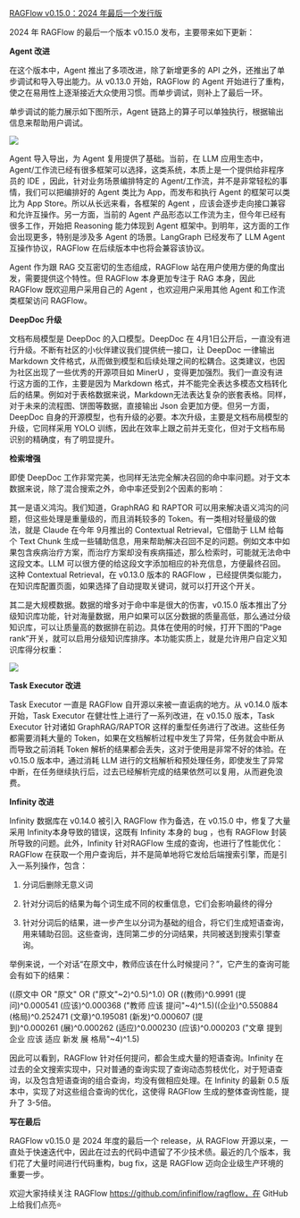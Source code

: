 [RAGFlow v0.15.0：2024 年最后一个发行版](https://mp.weixin.qq.com/s/N0fQUkoob1FAHS6hCvQ-3Q) 

 2024 年 RAGFlow 的最后一个版本 v0.15.0 发布，主要带来如下更新：

**Agent 改进**

在这个版本中，Agent 推出了多项改进，除了新增更多的 API 之外，还推出了单步调试和导入导出能力。从 v0.13.0 开始，RAGFlow 的 Agent 开始进行了重构，使之在易用性上逐渐接近大众使用习惯。而单步调试，则补上了最后一环。

单步调试的能力展示如下图所示，Agent 链路上的算子可以单独执行，根据输出信息来帮助用户调试。

![](https://mmbiz.qpic.cn/sz_mmbiz_png/tfic1yF9PPI87NpcpWGkSJZWxpDicQeaicFnmzcpDscXItO2qlDkmoTVh7MFOmLykLz3wiaiafraIyfAu1YTvZ9IAxw/640?wx_fmt=png&from=appmsg)

Agent 导入导出，为 Agent 复用提供了基础。当前，在 LLM 应用生态中，Agent/工作流已经有很多框架可以选择，这类系统，本质上是一个提供给非程序员的 IDE ，因此，针对业务场景编排特定的 Agent/工作流，并不是非常轻松的事情，我们可以把编排好的 Agent 类比为 App，而发布和执行 Agent 的框架可以类比为 App Store。所以从长远来看，各框架的 Agent ，应该会逐步走向接口兼容和允许互操作。另一方面，当前的 Agent 产品形态以工作流为主，但今年已经有很多工作，开始把 Reasoning 能力体现到 Agent 框架中。到明年，这方面的工作会出现更多，特别是涉及多 Agent 的场景。LangGraph 已经发布了 LLM Agent 互操作协议，RAGFlow 在后续版本中也将会兼容该协议。

Agent 作为跟 RAG 交互密切的生态组成，RAGFlow 站在用户使用方便的角度出发，需要提供这个特性。但 RAGFlow 本身更加专注于 RAG 本身，因此 RAGFlow 既欢迎用户采用自己的 Agent ，也欢迎用户采用其他 Agent 和工作流类框架访问 RAGFlow。

**DeepDoc 升级**

文档布局模型是 DeepDoc 的入口模型。DeepDoc 在 4月1日公开后，一直没有进行升级。不断有社区的小伙伴建议我们提供统一接口，让 DeepDoc 一律输出 Markdown 文件格式，从而做到模型和后续处理之间的松耦合。这类建议，也因为社区出现了一些优秀的开源项目如 MinerU ，变得更加强烈。我们一直没有进行这方面的工作，主要是因为 Markdown 格式，并不能完全表达多模态文档转化后的结果。例如对于表格数据来说，Markdown无法表达复杂的嵌套表格。同样，对于未来的流程图、饼图等数据，直接输出 Json 会更加方便。但另一方面，DeepDoc 自身的开源模型，也有升级的必要。本次升级，主要是文档布局模型的升级，它同样采用 YOLO 训练，因此在效率上跟之前并无变化，但对于文档布局识别的精确度，有了明显提升。

**检索增强**

即使 DeepDoc 工作非常完美，也同样无法完全解决召回的命中率问题。对于文本数据来说，除了混合搜索之外，命中率还受到2个因素的影响：

其一是语义鸿沟。我们知道，GraphRAG 和 RAPTOR 可以用来解决语义鸿沟的问题，但这些处理是重量级的，而且消耗较多的 Token。有一类相对轻量级的做法，就是 Claude 在今年 9月推出的 Contextual Retrieval，它借助于 LLM 给每个 Text Chunk 生成一些辅助信息，用来帮助解决召回不足的问题。例如文本中如果包含疾病治疗方案，而治疗方案却没有疾病描述，那么检索时，可能就无法命中这段文本。LLM 可以很方便的给这段文字添加相应的补充信息，方便最终召回。这种 Contextual Retrieval，在 v0.13.0 版本的 RAGFlow ，已经提供类似能力，在知识库配置页面，如果选择了自动提取关键词，就可以打开这个开关。

其二是大规模数据。数据的增多对于命中率是很大的伤害，v0.15.0 版本推出了分级知识库功能，针对海量数据，用户如果可以区分数据的质量高低，那么通过分级知识库，可以让质量高的数据排在前边。具体在使用的时候，打开下图的“Page rank”开关，就可以启用分级知识库排序。本功能实质上，就是允许用户自定义知识库得分权重：

![](https://mmbiz.qpic.cn/sz_mmbiz_jpg/tfic1yF9PPI87NpcpWGkSJZWxpDicQeaicFpfCnmI96ZpngDw1TPFOIvWOYYKRRbGzsBoIYh20rn9mTibhPnbrlbUw/640?wx_fmt=jpeg&from=appmsg)

**Task Executor 改进**

Task Executor 一直是 RAGFlow 自开源以来被一直诟病的地方。从 v0.14.0 版本开始，Task Executor 在健壮性上进行了一系列改进，在 v0.15.0 版本，Task Executor 针对诸如 GraphRAG/RAPTOR 这样的重型任务进行了改进。这些任务都需要消耗大量的 Token，如果在文档解析过程中发生了异常，任务就会中断从而导致之前消耗 Token 解析的结果都会丢失，这对于使用是非常不好的体验。在 v0.15.0 版本中，通过消耗 LLM 进行的文档解析和预处理任务，即使发生了异常中断，在任务继续执行后，过去已经解析完成的结果依然可以复用，从而避免浪费。

**Infinity 改进**

Infinity 数据库在 v0.14.0 被引入 RAGFlow 作为备选，在 v0.15.0 中，修复了大量采用 Infinity本身导致的错误，这既有 Infinity 本身的 bug ，也有 RAGFlow 封装所导致的问题。此外，Infinity 针对RAGFlow 生成的查询，也进行了性能优化：RAGFlow 在获取一个用户查询后，并不是简单地将它发给后端搜索引擎，而是引入一系列操作，包含：

1.  分词后删除无意义词
    
2.  针对分词后的结果为每个词生成不同的权重信息，它们会影响最终的得分
    
3.  针对分词后的结果，进一步产生以分词为基础的组合，将它们生成短语查询，用来辅助召回。这些查询，连同第二步的分词结果，共同被送到搜索引擎查询。
    

举例来说，一个对话“在原文中，教师应该在什么时候提问？”，它产生的查询可能会有如下的结果：

((原文中 OR "原文" OR ("原文"~2)^0.5)^1.0) OR ((教师)^0.9991 (提问)^0.000541 (应该)^0.000368 ("教师 应该 提问"~4)^1.5)((企业)^0.550884 (格局)^0.252471 (文章)^0.195081 (新发)^0.000607 (提到)^0.000261 (展)^0.000262 (适应)^0.000230 (应该)^0.000203 ("文章 提到 企业 应该 适应 新发 展 格局"~4)^1.5)

因此可以看到，RAGFlow 针对任何提问，都会生成大量的短语查询。Infinity 在过去的全文搜索实现中，只对普通的查询实现了查询动态剪枝优化，对于短语查询，以及包含短语查询的组合查询，均没有做相应处理。在 Infinity 的最新 0.5 版本中，实现了对这些组合查询的优化，这使得 RAGFlow 生成的整体查询性能，提升了 3-5倍。

**写在最后**

RAGFlow v0.15.0 是 2024 年度的最后一个 release，从 RAGFlow 开源以来，一直处于快速迭代中，因此在过去的代码中遗留了不少技术债。最近的几个版本，我们花了大量时间进行代码重构，bug fix，这是 RAGFlow 迈向企业级生产环境的重要一步。

欢迎大家持续关注 RAGFlow https://github.com/infiniflow/ragflow，在 GitHub 上给我们点亮⭐️